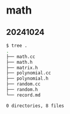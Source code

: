 # math

## 20241024

```bash
$ tree .
.
├── math.cc
├── math.h
├── matrix.h
├── polynomial.cc
├── polynomial.h
├── random.cc
├── random.h
└── record.md

0 directories, 8 files
```

